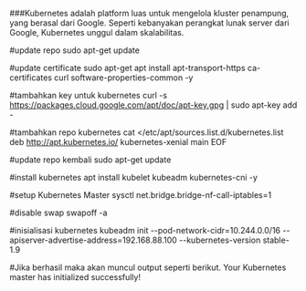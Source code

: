 ###Kubernetes adalah platform luas untuk mengelola kluster penampung, yang berasal dari Google. Seperti kebanyakan perangkat lunak server dari Google, Kubernetes unggul dalam skalabilitas.

#update repo
sudo apt-get update

#update certificate
sudo apt-get apt install apt-transport-https ca-certificates curl software-properties-common -y

#tambahkan key untuk kubernetes
curl -s https://packages.cloud.google.com/apt/doc/apt-key.gpg | sudo apt-key add -

#tambahkan repo kubernetes
cat <<EOF >/etc/apt/sources.list.d/kubernetes.list
deb http://apt.kubernetes.io/ kubernetes-xenial main
EOF

#update repo kembali
sudo apt-get update

#install kubernetes
apt install kubelet kubeadm kubernetes-cni -y

#setup Kubernetes Master
sysctl net.bridge.bridge-nf-call-iptables=1

#disable swap
swapoff -a

#inisialisasi kubernetes
kubeadm init --pod-network-cidr=10.244.0.0/16 --apiserver-advertise-address=192.168.88.100 --kubernetes-version stable-1.9

#Jika berhasil maka akan muncul output seperti berikut.
Your Kubernetes master has initialized successfully!


